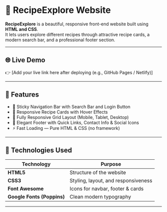 # 🍴 RecipeExplore Website

**RecipeExplore** is a beautiful, responsive front-end website built using **HTML and CSS**.  
It lets users explore different recipes through attractive recipe cards, a modern search bar, and a professional footer section.

---

## 🌐 Live Demo

👉 [Add your live link here after deploying (e.g., GitHub Pages / Netlify)]

---

## 🧠 Features

- 🧭 Sticky Navigation Bar with Search Bar and Login Button  
- 🍲 Responsive Recipe Cards with Hover Effects  
- 🌈 Fully Responsive Grid Layout (Mobile, Tablet, Desktop)  
- 👣 Elegant Footer with Quick Links, Contact Info & Social Icons  
- ⚡ Fast Loading — Pure HTML & CSS (no framework)  

---

## 🧱 Technologies Used

| Technology | Purpose |
|-------------|----------|
| **HTML5** | Structure of the website |
| **CSS3** | Styling, layout, and responsiveness |
| **Font Awesome** | Icons for navbar, footer & cards |
| **Google Fonts (Poppins)** | Clean modern typography |

---

